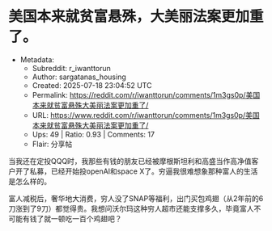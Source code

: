 # 美国本来就贫富悬殊，大美丽法案更加重了。

- Metadata:
  - Subreddit: r_iwanttorun
  - Author: sargatanas_housing
  - Created: 2025-07-18 23:04:52 UTC
  - Permalink: https://reddit.com/r/iwanttorun/comments/1m3gs0p/美国本来就贫富悬殊大美丽法案更加重了/
  - URL: https://www.reddit.com/r/iwanttorun/comments/1m3gs0p/美国本来就贫富悬殊大美丽法案更加重了/
  - Ups: 49 | Ratio: 0.93 | Comments: 17
  - Flair: 分享帖


当我还在定投QQQ时，我那些有钱的朋友已经被摩根斯坦利和高盛当作高净值客户开了私募，已经开始投openAI和space
X了。穷逼我很难想象那种富人的生活是怎么样的。

富人减税后，奢华地大消费，穷人没了SNAP等福利，出门买包鸡翅（从2年前的6刀涨到了9刀）都觉得贵。我想问沃尔玛这种穷人超市还能支撑多久，毕竟富人不可能有钱了就一顿吃一百个鸡翅吧？

